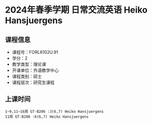 # 2024年春季学期 日常交流英语 Heiko Hansjuergens






## 课程信息

- 课程号：FORL6102U.91
- 学分：2
- 教学类型：理论课
- 开课单位：外语教学中心
- 课程类别：硕士
- 课程层次：研究生课程

## 上课时间

```
1~9,11~16周 GT-B206 :3(6,7) Heiko Hansjuergens
11周 GT-B206 :6(6,7) Heiko Hansjuergens
```

